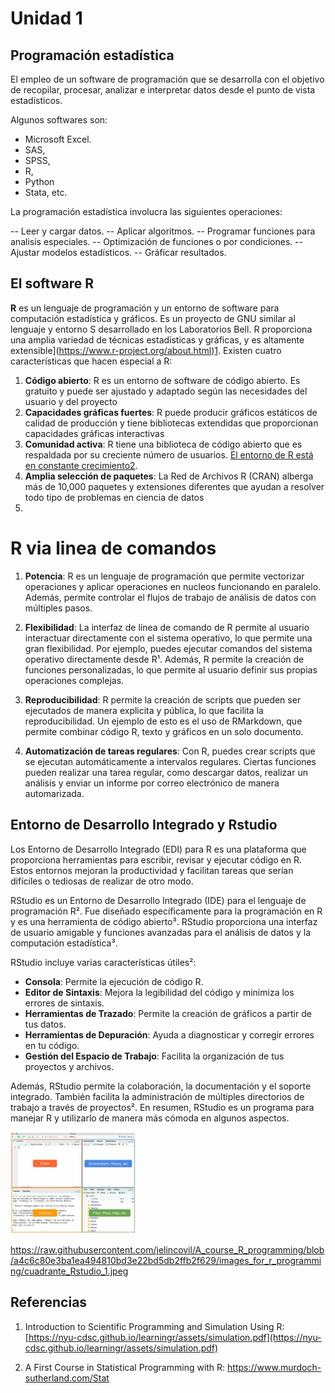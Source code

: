 ﻿
# Unidad 1

## Programación estadística

El empleo de un software de programación que se desarrolla con el objetivo de recopilar, procesar, analizar e interpretar datos desde el punto de vista estadísticos.

Algunos softwares son:
- Microsoft Excel.
-  SAS,
-  SPSS, 
- R,
- Python 
- Stata, etc.

La programación estadística involucra las siguientes operaciones:

--  Leer y cargar datos.
-- Aplicar algoritmos.
--  Programar funciones para analisis especiales.
--  Optimización de funciones o por condiciones.
-- Ajustar modelos estadísticos.
-- Gráficar resultados.

## El software R

**R** es un lenguaje de programación y un entorno de software para computación estadística y gráficos. Es un proyecto de GNU similar al lenguaje y entorno S desarrollado en los Laboratorios Bell. R proporciona una amplia variedad de técnicas estadísticas y gráficas, y es altamente extensible](https://www.r-project.org/about.html)[1](https://www.r-project.org/about.html). 
Existen cuatro  características que hacen especial a R:

1.  **Código abierto**: R es un entorno de software de código abierto. Es gratuito y puede ser ajustado y adaptado según las necesidades del usuario y del proyecto
2.  **Capacidades gráficas fuertes**: R puede producir gráficos estáticos de calidad de producción y tiene bibliotecas extendidas que proporcionan capacidades gráficas interactivas
3.  **Comunidad activa**: R tiene una biblioteca de código abierto que es respaldada por su creciente número de usuarios. [El entorno de R está en constante crecimiento](https://techvidvan.com/tutorials/r-features/)[2](https://techvidvan.com/tutorials/r-features/).
4.  **Amplia selección de paquetes**: La Red de Archivos R (CRAN) alberga más de 10,000 paquetes y extensiones diferentes que ayudan a resolver todo tipo de problemas en ciencia de datos
5. 

# R via linea de comandos

1. **Potencia**: R es un lenguaje de programación que permite vectorizar operaciones y aplicar operaciones en nucleos funcionando en paralelo.  Además, permite controlar el flujos de trabajo de análisis de datos con múltiples pasos.
2. **Flexibilidad**: La interfaz de línea de comando de R permite al usuario interactuar directamente con el sistema operativo, lo que permite una gran flexibilidad. Por ejemplo, puedes ejecutar comandos del sistema operativo directamente desde R¹. Además, R permite la creación de funciones personalizadas, lo que permite al usuario definir sus propias operaciones complejas.

3. **Reproducibilidad**: R permite la creación de scripts que pueden ser ejecutados de manera explicita y pública, lo que facilita la reproducibilidad. Un ejemplo de esto es el uso de RMarkdown, que permite combinar código R, texto y gráficos en un solo documento. 

4. **Automatización de tareas regulares**: Con R, puedes crear scripts que se ejecutan automáticamente a intervalos regulares. Ciertas funciones pueden realizar una tarea regular, como descargar datos, realizar un análisis y enviar un informe por correo electrónico de manera automarizada.

## Entorno de Desarrollo Integrado y Rstudio

Los Entorno de Desarrollo Integrado (EDI) para R es una plataforma que proporciona herramientas para escribir, revisar y ejecutar código en R. Estos entornos mejoran la productividad y facilitan tareas que serían difíciles o tediosas de realizar de otro modo. 

RStudio es un Entorno de Desarrollo Integrado (IDE) para el lenguaje de programación R². Fue diseñado específicamente para la programación en R y es una herramienta de código abierto³. RStudio proporciona una interfaz de usuario amigable y funciones avanzadas para el análisis de datos y la computación estadística³.

RStudio incluye varias características útiles²:
- **Consola**: Permite la ejecución de código R.
- **Editor de Sintaxis**: Mejora la legibilidad del código y minimiza los errores de sintaxis.
- **Herramientas de Trazado**: Permite la creación de gráficos a partir de tus datos.
- **Herramientas de Depuración**: Ayuda a diagnosticar y corregir errores en tu código.
- **Gestión del Espacio de Trabajo**: Facilita la organización de tus proyectos y archivos.

Además, RStudio permite la colaboración, la documentación y el soporte integrado. También facilita la administración de múltiples directorios de trabajo a través de proyectos². En resumen, RStudio es un programa para manejar R y utilizarlo de manera más cómoda en algunos aspectos.

<img src="https://raw.githubusercontent.com/jelincovil/A_course_R_programming/main/images_for_r_programming/cuadrante_Rstudio_1.jpeg" width="200">

https://raw.githubusercontent.com/jelincovil/A_course_R_programming/blob/a4c6c80e3ba1ea494810bd3e22bd5db2ffb2f629/images_for_r_programming/cuadrante_Rstudio_1.jpeg

## Referencias
1.  Introduction  to  Scientific  Programming and Simulation  Using R: [https://nyu-cdsc.github.io/learningr/assets/simulation.pdf](https://nyu-cdsc.github.io/learningr/assets/simulation.pdf)
    

2.  A First  Course in Statistical  Programming  with R: https://www.murdoch-sutherland.com/Stat

